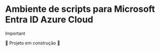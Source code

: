 # Ambiente de scripts para Microsoft Entra ID Azure Cloud

>[!IMPORTANT]
> :construction: Projeto em construção :construction:<br>